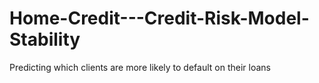 # Home-Credit---Credit-Risk-Model-Stability
Predicting which clients are more likely to default on their loans

